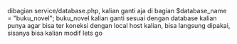 dibagian service/database.php, kalian ganti aja di bagian $database_name = "buku_novel";
buku_novel kalian ganti sesuai dengan database kalian punya agar bisa ter koneksi dengan local host kalian, 
bisa langsung dipakai, sisanya bisa kalian modif
lets go
